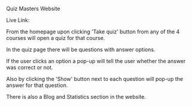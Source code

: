 Quiz Masters Website

Live Link:



From the homepage upon clicking 'Take quiz' button from any of the 4 courses will open a quiz for that course.

In the quiz page there will be questions with answer options.

If the user clicks an option a pop-up will tell the user whether the answer was correct or not.

Also by clicking the 'Show' button next to each question will pop-up the answer for that question.

There is also a Blog and Statistics section in the website.
